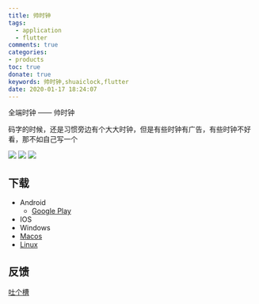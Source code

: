 ```yaml
---
title: 帅时钟
tags: 
  - application
  - flutter
comments: true
categories: 
- products
toc: true
donate: true
keywords: 帅时钟,shuaiclock,flutter
date: 2020-01-17 18:24:07
---
```


全端时钟 —— 帅时钟

码字的时候，还是习惯旁边有个大大时钟，但是有些时钟有广告，有些时钟不好看，那不如自己写一个

![](https://images.di1shuai.com/shuaiclock-4.png)
![](https://images.di1shuai.com/shuaiclock-5.png)
![](https://images.di1shuai.com/shuaiclock-1.jpg)

## 下载

- Android
  - [Google Play](https://play.google.com/store/apps/details?id=com.di1shuai.shuaiclock)
- IOS
- Windows
- [Macos](https://github.com/di1shuai/shuaiclock/releases/download/v1.0.0.8/shuaiclock_macos.zip)
- [Linux](https://github.com/di1shuai/shuaiclock/releases/download/v1.0.0.8/shuaiclock_linux.zip)

## 反馈

[吐个槽](https://support.qq.com/products/154672)


